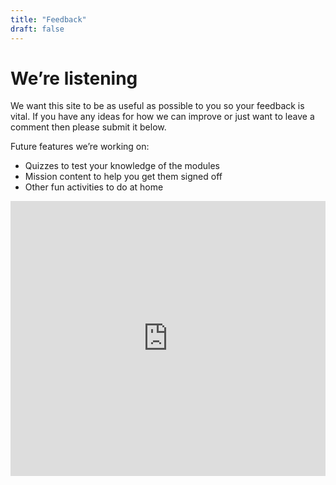 ```yaml
---
title: "Feedback"
draft: false
---
```


# We’re listening

We want this site to be as useful as possible to you so your feedback is vital. If you have any ideas for how we can improve or just want to leave a comment then please submit it below.

Future features we’re working on:

- Quizzes to test your knowledge of the modules
- Mission content to help you get them signed off
- Other fun activities to do at home

<!-- ## Submit feedback -->

<iframe src="https://docs.google.com/forms/d/e/1FAIpQLSekjKgvrtOpHLqeXI2jp4jR4WiToxrjoI8fPlEyetxBM4uvqg/viewform?embedded=true" width="100%" height="440px" frameborder="0" marginheight="0" marginwidth="0">Loading…</iframe>

